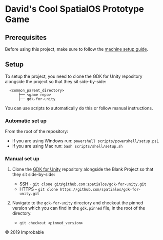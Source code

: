 # David's Cool SpatialOS Prototype Game

## Prerequisites

Before using this project, make sure to follow the [machine setup guide](https://docs.improbable.io/unity/alpha/machine-setup).

## Setup

To setup the project, you need to clone the GDK for Unity repository alongside the project so that they sit side-by-side:

```
  <common_parent_directory>
      ├── <game repo>
      ├── gdk-for-unity
```

You can use scripts to automatically do this or follow manual instructions.

### Automatic set up

From the root of the repository:

* If you are using Windows run: `powershell scripts/powershell/setup.ps1`
* If you are using Mac run: `bash scripts/shell/setup.sh`

### Manual set up

1. Clone the [GDK for Unity](https://github.com/spatialos/gdk-for-unity) repository alongside the Blank Project so that they sit side-by-side:
   * SSH - `git clone git@github.com:spatialos/gdk-for-unity.git`
   * HTTPS - `git clone https://github.com/spatialos/gdk-for-unity.git`
2. Navigate to the `gdk-for-unity` directory and checkout the pinned version which you can find in the `gdk.pinned` file, in the root of the directory.

   * `git checkout <pinned_version>`

&copy; 2019 Improbable
